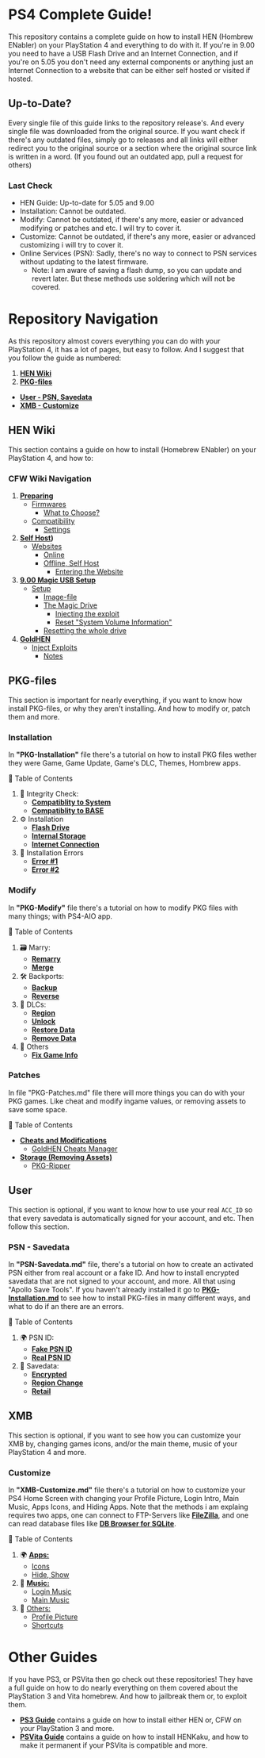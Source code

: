 # PS4 Complete Guide!

This repository contains a complete guide on how to install HEN (Hombrew ENabler) on your PlayStation 4 and everything to do with it. If you're in 9.00 you need to have a USB Flash Drive and an Internet Connection, and if you're on 5.05 you don't need any external components or anything just an Internet Connection to a website that can be either self hosted or visited if hosted.

## Up-to-Date?

Every single file of this guide links to the repository release's. And every single file was downloaded from the original source. If you want check if there's any outdated files, simply go to releases and all links will either redirect you to the original source or a section where the original source link is written in a word. (If you found out an outdated app, pull a request for others)

### Last Check

- HEN Guide: Up-to-date for 5.05 and 9.00
- Installation: Cannot be outdated.
- Modify: Cannot be outdated, if there's any more, easier or advanced modifying or patches and etc. I will try to cover it.
- Customize: Cannot be outdated, if there's any more, easier or advanced customizing i will try to cover it.
- Online Services (PSN): Sadly, there's no way to connect to PSN services without updating to the latest firmware.
    - Note: I am aware of saving a flash dump, so you can update and revert later. But these methods use soldering which will not be covered.

# Repository Navigation

As this repository almost covers everything you can do with your PlayStation 4, it has a lot of pages, but easy to follow. And I suggest that you follow the guide as numbered:

1. **[HEN Wiki](#hen-wiki)**
2. **[PKG-files](#pkg-files)**
- **[User - PSN, Savedata](#user)**
- **[XMB - Customize](#xmb)**


## HEN Wiki

This section contains a guide on how to install (Homebrew ENabler) on your PlayStation 4, and how to:

### CFW Wiki Navigation

1. **[Preparing](https://github.com/ZHassanQ/PS4-Guide/wiki/1.-Preparing)**
    - [Firmwares](https://github.com/ZHassanQ/PS4-Guide/wiki/1.-Preparing#firmwares)
      - [What to Choose?](https://github.com/ZHassanQ/PS4-Guide/wiki/1.-Preparing#what-to-choose)
    - [Compatibility](https://github.com/ZHassanQ/PS4-Guide/wiki/1.-Preparing#compatibility)
      - [Settings](https://github.com/ZHassanQ/PS4-Guide/wiki/1.-Preparing#settings)
2. **[Self Host](https://github.com/ZHassanQ/PS4-Guide/wiki/2.-Websites,-Host))**
    - [Websites](https://github.com/ZHassanQ/PS4-Guide/wiki/2.-Websites,-Host#websites)
      - [Online](https://github.com/ZHassanQ/PS4-Guide/wiki/2.-Websites,-Host#online)
      - [Offline, Self Host](https://github.com/ZHassanQ/PS4-Guide/wiki/2.-Websites,-Host#offline-self-host)
        - [Entering the Website](https://github.com/ZHassanQ/PS4-Guide/wiki/2.-Websites,-Host#entering-the-website)
3. **[9.00 Magic USB Setup](https://github.com/ZHassanQ/PS4-Guide/wiki/3.-9.00-Magic-USB-Setup)**
    - [Setup](https://github.com/ZHassanQ/PS4-Guide/wiki/3.-9.00-Magic-USB-Setup#setup)
      - [Image-file](https://github.com/ZHassanQ/PS4-Guide/wiki/3.-9.00-Magic-USB-Setup#image-file)
      - [The Magic Drive](https://github.com/ZHassanQ/PS4-Guide/wiki/3.-9.00-Magic-USB-Setup#the-magic-drive)
        - [Injecting the exploit](https://github.com/ZHassanQ/PS4-Guide/wiki/3.-9.00-Magic-USB-Setup#injecting-the-exploit)
        - [Reset "System Volume Information"](https://github.com/ZHassanQ/PS4-Guide/wiki/3.-9.00-Magic-USB-Setup#reset-system-volume-information)
      - [Resetting the whole drive](https://github.com/ZHassanQ/PS4-Guide/wiki/3.-9.00-Magic-USB-Setup#resetting-the-whole-drive) 
4. **[GoldHEN](https://github.com/ZHassanQ/PS4-Guide/wiki/4.-GoldHEN)**
    - [Inject Exploits](https://github.com/ZHassanQ/PS4-Guide/wiki/4.-GoldHEN#injecting-the-exploit)
      - [Notes](https://github.com/ZHassanQ/PS4-Guide/wiki/4.-GoldHEN#notes)

## PKG-files

This section is important for nearly everything, if you want to know how install PKG-files, or why they aren't installing. And how to modify or, patch them and more.

### Installation

In **"PKG-Installation"** file there's a tutorial on how to install PKG files wether they were Game, Game Update, Game's DLC, Themes, Hombrew apps.

🧭 Table of Contents
1. 🧪 Integrity Check:
    - **[Compatiblity to System](https://github.com/ZHassanQ/PS4-Guide/blob/main/PKG-Installation.md#compatibility-to-system)**
    - **[Compatiblity to BASE](https://github.com/ZHassanQ/PS4-Guide/blob/main/PKG-Installation.md#compatiblity-to-base)**
2. ⚙️ Installation
    - **[Flash Drive](https://github.com/ZHassanQ/PS4-Guide/blob/main/PKG-Installation.md#flash-drive)**
    - **[Internal Storage](https://github.com/ZHassanQ/PS4-Guide/blob/main/PKG-Installation.md#internal-storage)**
    - **[Internet Connection](https://github.com/ZHassanQ/PS4-Guide/blob/main/PKG-Installation.md#internet-connection)**
3. 🧰 Installation Errors
    - **[Error #1](https://github.com/ZHassanQ/PS4-Guide/blob/main/PKG-Installation.md#error-1)**
    - **[Error #2](https://github.com/ZHassanQ/PS4-Guide/blob/main/PKG-Installation.md#error-2)**


### Modify

In **"PKG-Modify"** file there's a tutorial on how to modify PKG files with many things; with PS4-AIO app.

🧭 Table of Contents

1. 🗃️ Marry:
    - **[Remarry](#%EF%B8%8F-1-remarry-game--update)**
    - **[Merge](#%EF%B8%8F-2-5-merge-game--update--backport)**
2. 🛠️ Backports:
    - **[Backup](https://github.com/ZHassanQ/PS4-Guide/blob/main/PKG-Modify.md#%EF%B8%8F-3-backup-backports-files)**
    - **[Reverse](https://github.com/ZHassanQ/PS4-Guide/blob/main/PKG-Modify.md#%EF%B8%8F-4--ps4-rebuild-pkg---backport)**
3. 💊 DLCs:
    - **[Region](https://github.com/ZHassanQ/PS4-Guide/blob/main/PKG-Modify.md#-7-dlc---change-region)**
    - **[Unlock](https://github.com/ZHassanQ/PS4-Guide/blob/main/PKG-Modify.md#-8-ps4-dlc-unlocker)**
    - **[Restore Data](https://github.com/ZHassanQ/PS4-Guide/blob/main/PKG-Modify.md#-9-without-data-dlc-to-data-dlc)**
    - **[Remove Data](https://github.com/ZHassanQ/PS4-Guide/blob/main/PKG-Modify.md#-10-data-dlc-to-without-data-dlc)**
4. 🧩 Others
    - **[Fix Game Info](https://github.com/ZHassanQ/PS4-Guide/blob/main/PKG-Modify.md#-6-fix-game-info)**


### Patches

In file "PKG-Patches.md" file there will more things you can do with your PKG games. Like cheat and modify ingame values, or removing assets to save some space.


🧭 Table of Contents
- **[Cheats and Modifications](https://github.com/ZHassanQ/PS4-Guide/blob/main/PKG-Patches#cheats-and-modifications)**
    - [GoldHEN Cheats Manager](https://github.com/ZHassanQ/PS4-Guide/blob/main/PKG-Patches#goldhen-cheats-manager)
- **[Storage (Removing Assets)](https://github.com/ZHassanQ/PS4-Guide/blob/main/PKG-Patches#storage-removing-assets)**
    - [PKG-Ripper](https://github.com/ZHassanQ/PS4-Guide/blob/main/PKG-Patches#pkg-ripper)

## User

This section is optional, if you want to know how to use your real `ACC_ID` so that every savedata is automatically signed for your account, and etc. Then follow this section.

### PSN - Savedata

In **"PSN-Savedata.md"** file, there's a tutorial on how to create an activated PSN either from real account or a fake ID. And how to install encrypted savedata that are not signed to your account, and more. All that using "Apollo Save Tools". If you haven't already installed it go to **[PKG-Installation.md](https://github.com/ZHassanQ/PS4-Guide/blob/main/PKG-Installation.md)** to see how to install PKG-files in many different ways, and what to do if an there are an errors.

🧭 Table of Contents

1. 🌍 PSN ID:
    - **[Fake PSN ID](https://github.com/ZHassanQ/PS4-Guide/blob/main/PSN-Savedata.md#-fake-psn-id)**
    - **[Real PSN ID](https://github.com/ZHassanQ/PS4-Guide/blob/main/PSN-Savedata.md#-real-psn-id)**
2. 💾 Savedata:
    - **[Encrypted](https://github.com/ZHassanQ/PS4-Guide/blob/main/PSN-Savedata.md#-encrypted)**
    - **[Region Change](https://github.com/ZHassanQ/PS4-Guide/blob/main/PSN-Savedata.md#-region-change)**
    - **[Retail](https://github.com/ZHassanQ/PS4-Guide/blob/main/PSN-Savedata.md#-fpkg-to-retail)**

## XMB

This section is optional, if you want to see how you can customize your XMB by, changing games icons, and/or the main theme, music of your PlayStation 4 and more.

### Customize

In **"XMB-Customize.md"** file there's a tutorial on how to customize your PS4 Home Screen with changing your Profile Picture, Login Intro, Main Music, Apps Icons, and Hiding Apps. Note that the methods i am explaing requires two apps, one can connect to FTP-Servers like **[FileZilla](https://filezilla-project.org/)**, and one can read database files like **[DB Browser for SQLite](https://sqlitebrowser.org/)**.

🧭 Table of Contents

1. 🌍 **[Apps:](https://github.com/ZHassanQ/PS4-Guide/blob/main/XMB-Customize.md#-apps)**
    - [Icons](https://github.com/ZHassanQ/PS4-Guide/blob/main/XMB-Customize.md#icons)
    - [Hide, Show](https://github.com/ZHassanQ/PS4-Guide/blob/main/XMB-Customize.md#hide-show)
2. 🎼 **[Music:](https://github.com/ZHassanQ/PS4-Guide/blob/main/XMB-Customize.md#-music)**
    - [Login Music](https://github.com/ZHassanQ/PS4-Guide/blob/main/XMB-Customize.md#login-music)
    - [Main Music](https://github.com/ZHassanQ/PS4-Guide/blob/main/XMB-Customize.md#main-music)
3. 🧩 [Others:](https://github.com/ZHassanQ/PS4-Guide/blob/main/XMB-Customize.md#-others)
    - [Profile Picture](https://github.com/ZHassanQ/PS4-Guide/blob/main/XMB-Customize.md#profile-picture)
    - [Shortcuts](https://github.com/ZHassanQ/PS4-Guide/blob/main/XMB-Customize.md#shortcuts) 


# Other Guides

If you have PS3, or PSVita then go check out these repositories! They have a full guide on how to do nearly everything on them covered about the PlayStation 3 and Vita homebrew. And how to jailbreak them or, to exploit them.

- **[PS3 Guide](https://github.com/ZHassanQ/PS3-Guide)** contains a guide on how to install either HEN or, CFW on your PlayStation 3 and more.
- **[PSVita Guide](https://github.com/ZHassanQ/PSVita-Guide)** contains a guide on how to install HENKaku, and how to make it permanent if your PSVita is compatible and more.
